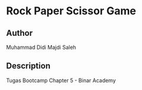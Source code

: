 # Rock Paper Scissor Game

## Author
Muhammad Didi Majdi Saleh

## Description
Tugas Bootcamp Chapter 5 - Binar Academy



